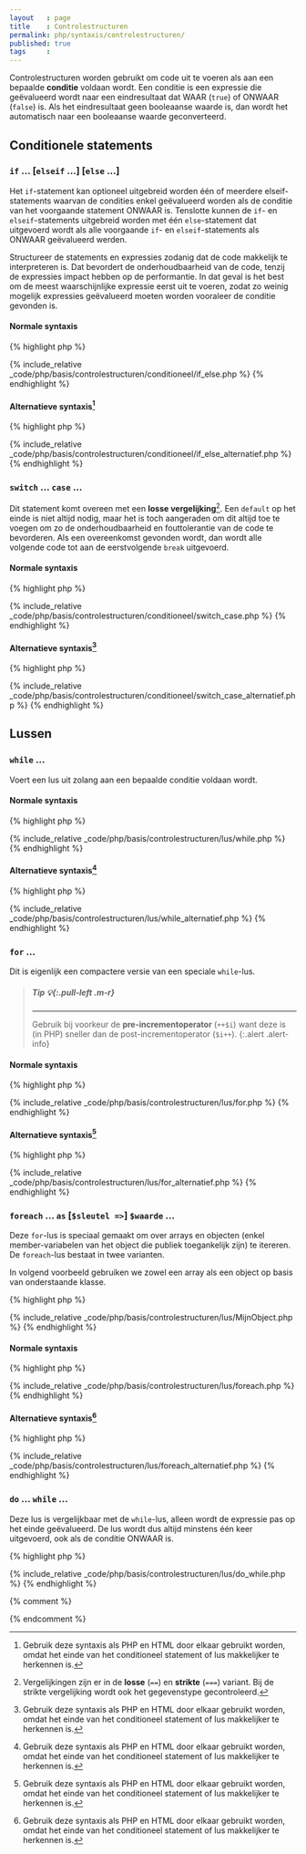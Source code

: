 ```yaml
---
layout   : page
title    : Controlestructuren
permalink: php/syntaxis/controlestructuren/
published: true
tags     :
---
```


Controlestructuren worden gebruikt om code uit te voeren als aan een bepaalde **conditie** voldaan wordt. Een conditie is een expressie die geëvalueerd wordt naar een eindresultaat dat WAAR (`true`) of ONWAAR (`false`) is. Als het eindresultaat geen booleaanse waarde is, dan wordt het automatisch naar een booleaanse waarde geconverteerd.

Conditionele statements
-----------------------

### `if` … [`elseif` …] [`else` …]

Het `if`-statement kan optioneel uitgebreid worden één of meerdere elseif-statements waarvan de condities enkel geëvalueerd worden als de conditie van het voorgaande statement ONWAAR is. Tenslotte kunnen de `if`- en `elseif`-statements uitgebreid worden met één `else`-statement dat uitgevoerd wordt als alle voorgaande `if`- en `elseif`-statements als ONWAAR geëvalueerd werden.

Structureer de statements en expressies zodanig dat de code makkelijk te interpreteren is. Dat bevordert de onderhoudbaarheid van de code, tenzij de expressies impact hebben op de performantie. In dat geval is het best om de meest waarschijnlijke expressie eerst uit te voeren, zodat zo weinig mogelijk expressies geëvalueerd moeten worden vooraleer de conditie gevonden is.

#### Normale syntaxis

{% highlight php %}
<!-- basis/controlestructuren/conditioneel/if_else.php -->
{% include_relative _code/php/basis/controlestructuren/conditioneel/if_else.php %}
{% endhighlight %}

#### Alternatieve syntaxis[^alt]

{% highlight php %}
<!-- basis/controlestructuren/conditioneel/if_else_alternatief.php -->
{% include_relative _code/php/basis/controlestructuren/conditioneel/if_else_alternatief.php %}
{% endhighlight %}

### `switch` … `case` …

Dit statement komt overeen met een **losse vergelijking**[^1]. Een `default` op het einde is niet altijd nodig, maar het is toch aangeraden om dit altijd toe te voegen om zo de onderhoudbaarheid en fouttolerantie van de code te bevorderen. Als een overeenkomst gevonden wordt, dan wordt alle volgende code tot aan de eerstvolgende `break` uitgevoerd.

#### Normale syntaxis

{% highlight php %}
<!-- basis/controlestructuren/conditioneel/switch_case.php -->
{% include_relative _code/php/basis/controlestructuren/conditioneel/switch_case.php %}
{% endhighlight %}

#### Alternatieve syntaxis[^alt]

{% highlight php %}
<!-- basis/controlestructuren/conditioneel/switch_case_alternatief.php -->
{% include_relative _code/php/basis/controlestructuren/conditioneel/switch_case_alternatief.php %}
{% endhighlight %}

Lussen
------

### `while` …

Voert een lus uit zolang aan een bepaalde conditie voldaan wordt.

#### Normale syntaxis

{% highlight php %}
<!-- basis/controlestructuren/lus/while.php -->
{% include_relative _code/php/basis/controlestructuren/lus/while.php %}
{% endhighlight %}

#### Alternatieve syntaxis[^alt]

{% highlight php %}
<!-- basis/controlestructuren/lus/while_alternatief.phpv -->
{% include_relative _code/php/basis/controlestructuren/lus/while_alternatief.php %}
{% endhighlight %}

### `for` …

Dit is eigenlijk een compactere versie van een speciale `while`-lus.

> ##### **Tip** *:bulb:*{:.pull-left .m-r}
> ---
> Gebruik bij voorkeur de **pre-incrementoperator** (`++$i`) want deze is (in PHP) sneller dan de post-incrementoperator (`$i++`).
{:.alert .alert-info}

#### Normale syntaxis

{% highlight php %}
<!-- basis/controlestructuren/lus/for.php -->
{% include_relative _code/php/basis/controlestructuren/lus/for.php %}
{% endhighlight %}

#### Alternatieve syntaxis[^alt]

{% highlight php %}
<!-- basis/controlestructuren/lus/for_alternatief.php -->
{% include_relative _code/php/basis/controlestructuren/lus/for_alternatief.php %}
{% endhighlight %}

### `foreach` … `as` [`$sleutel =>`] `$waarde` …

Deze `for`-lus is speciaal gemaakt om over arrays en objecten (enkel member-variabelen van het object die publiek toegankelijk zijn) te itereren. De `foreach`-lus bestaat in twee varianten.

In volgend voorbeeld gebruiken we zowel een array als een object op basis van onderstaande klasse.

{% highlight php %}
<!-- basis/controlestructuren/lus/MijnObject.php -->
{% include_relative _code/php/basis/controlestructuren/lus/MijnObject.php %}
{% endhighlight %}

#### Normale syntaxis

{% highlight php %}
<!-- basis/controlestructuren/lus/foreach.php -->
{% include_relative _code/php/basis/controlestructuren/lus/foreach.php %}
{% endhighlight %}

#### Alternatieve syntaxis[^alt]

{% highlight php %}
<!-- basis/controlestructuren/lus/foreach_alternatief.php -->
{% include_relative _code/php/basis/controlestructuren/lus/foreach_alternatief.php %}
{% endhighlight %}

### `do` … `while` …

Deze lus is vergelijkbaar met de `while`-lus, alleen wordt de expressie pas op het einde geëvalueerd. De lus wordt dus altijd minstens één keer uitgevoerd, ook als de conditie ONWAAR is.

{% highlight php %}
<!-- basis/controlestructuren/lus/do_while.php -->
{% include_relative _code/php/basis/controlestructuren/lus/do_while.php %}
{% endhighlight %}

{% comment %}
<!-- ⚓ Voetnoten -->
{% endcomment %}
[^alt]: Gebruik deze syntaxis als PHP en HTML door elkaar gebruikt worden, omdat het einde van het conditioneel statement of lus makkelijker te herkennen is.
[^1]: Vergelijkingen zijn er in de **losse** (`==`) en **strikte** (`===`) variant. Bij de strikte vergelijking wordt ook het gegevenstype gecontroleerd.